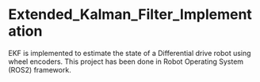 # Extended_Kalman_Filter_Implementation
 EKF is implemented to estimate the state of a Differential drive robot using wheel encoders. This project has been done in Robot Operating System (ROS2) framework.
